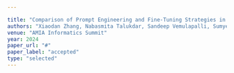 ```yaml
---

title: "Comparison of Prompt Engineering and Fine-Tuning Strategies in Large Language Models in the Classification of Clinical Notes."
authors: "Xiaodan Zhang, Nabasmita Talukdar, Sandeep Vemulapalli, Sumyeong Ahn, Jiankun Wang, Han Meng, Sardar Mehtab Bin Murtaza, Dmitry Leshchiner, Aakash Ajay Dave, Dimitri F. Joseph, Martin Witteveen-Lane, Dave Chesla, Jiayu Zhou, and Bin Chen"
venue: "AMIA Informatics Summit"
year: 2024
paper_url: "#"
paper_label: "accepted"
type: "selected"
---
```

